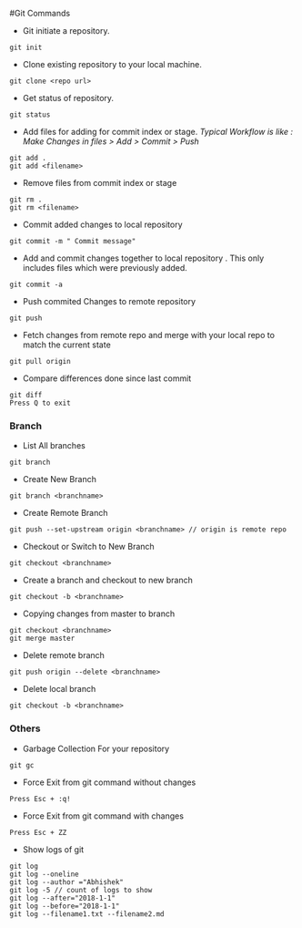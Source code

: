 #Git Commands

* Git initiate a repository.

```
git init
```
* Clone existing repository to your local machine.

```
git clone <repo url>
```
* Get status of repository.
```
git status
```
* Add files for adding for commit index or stage.
_Typical Workflow is like  : Make Changes in files > Add > Commit > Push_

```
git add .
git add <filename>
```
* Remove files from commit index or stage 

```
git rm .
git rm <filename>
```
* Commit added changes to local repository
```
git commit -m " Commit message"
```
* Add and commit changes together to local repository . This only includes files which were previously added.
```
git commit -a 
```
* Push commited Changes to remote repository
```
git push
```
* Fetch changes from remote repo and merge with your local repo to match the current state

```
git pull origin
```
* Compare differences done since last commit
```
git diff
Press Q to exit 
```

### Branch
* List All branches
```
git branch
```
* Create New Branch
```
git branch <branchname>
```
* Create Remote Branch
```
git push --set-upstream origin <branchname> // origin is remote repo 
```
* Checkout or Switch to New Branch
```
git checkout <branchname>
```
* Create a branch and checkout to new branch
```
git checkout -b <branchname>
```
* Copying changes from master to branch
```
git checkout <branchname>
git merge master
```
* Delete remote branch
```
git push origin --delete <branchname>
```
* Delete local branch
```
git checkout -b <branchname>
```

### Others
* Garbage Collection For your repository
```
git gc
```
* Force Exit from git command without changes
```
Press Esc + :q! 
```
* Force Exit from git command with changes
```
Press Esc + ZZ 
```
* Show logs of git 
```
git log
git log --oneline
git log --author ="Abhishek"
git log -5 // count of logs to show
git log --after="2018-1-1"
git log --before="2018-1-1"
git log --filename1.txt --filename2.md
```
